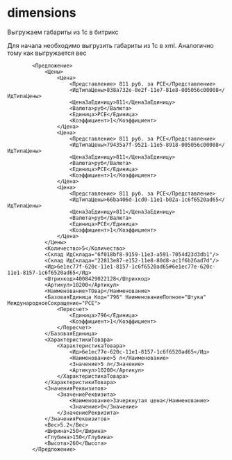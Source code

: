 # dimensions
Выгружаем габариты из 1с в битрикс

Для начала необходимо выгрузить габариты из 1с в xml. Аналогично тому как выгружается вес

			<Предложение>
				<Цены>
					<Цена>
						<Представление> 811 руб. за PCE</Представление>
						<ИдТипаЦены>838a732e-0e2f-11e7-81e8-005056c00008</ИдТипаЦены>
						<ЦенаЗаЕдиницу>811</ЦенаЗаЕдиницу>
						<Валюта>руб</Валюта>
						<Единица>PCE</Единица>
						<Коэффициент>1</Коэффициент>
					</Цена>
					<Цена>
						<Представление> 811 руб. за PCE</Представление>
						<ИдТипаЦены>79435a7f-9521-11e5-8918-005056c00008</ИдТипаЦены>
						<ЦенаЗаЕдиницу>811</ЦенаЗаЕдиницу>
						<Валюта>руб</Валюта>
						<Единица>PCE</Единица>
						<Коэффициент>1</Коэффициент>
					</Цена>
					<Цена>
						<Представление> 811 руб. за PCE</Представление>
						<ИдТипаЦены>66ba406d-1cd0-11e1-b02a-1c6f6520ad65</ИдТипаЦены>
						<ЦенаЗаЕдиницу>811</ЦенаЗаЕдиницу>
						<Валюта>руб</Валюта>
						<Единица>PCE</Единица>
						<Коэффициент>1</Коэффициент>
					</Цена>
				</Цены>
				<Количество>5</Количество>
				<Склад ИдСклада="6f018bf8-9159-11e3-a591-7054d23d3db1"/>
				<Склад ИдСклада="22813e87-e152-11e8-80d8-ac1f6b26ad7d"/>
				<Ид>6e1ec77f-620c-11e1-8157-1c6f6520ad65#6e1ec77e-620c-11e1-8157-1c6f6520ad65</Ид>
				<Штрихкод>4008429022128</Штрихкод>
				<Артикул>10200</Артикул>
				<Наименование>ТОвар</Наименование>
				<БазоваяЕдиница Код="796" НаименованиеПолное="Штука" МеждународноеСокращение="PCE">
					<Пересчет>
						<Единица>796</Единица>
						<Коэффициент>1</Коэффициент>
					</Пересчет>
				</БазоваяЕдиница>
				<ХарактеристикиТовара>
					<ХарактеристикаТовара>
						<Ид>6e1ec77e-620c-11e1-8157-1c6f6520ad65</Ид>
						<Наименование>5 л</Наименование>
						<Значение>5 л</Значение>
						<Артикул>10200</Артикул>
					</ХарактеристикаТовара>
				</ХарактеристикиТовара>
				<ЗначенияРеквизитов>
					<ЗначениеРеквизита>
						<Наименование>Зачеркнутая цена</Наименование>
						<Значение>0</Значение>
					</ЗначениеРеквизита>
				</ЗначенияРеквизитов>
				<Вес>5.2</Вес>
				<Ширина>250</Ширина>
				<Глубина>150</Глубина>
				<Высота>260</Высота>
			</Предложение>
